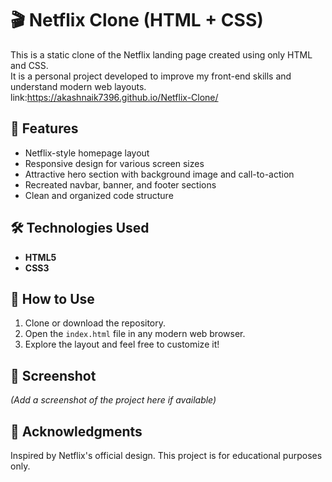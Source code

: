 # 🎬 Netflix Clone (HTML + CSS)

This is a static clone of the Netflix landing page created using only HTML and CSS.  
It is a personal project developed to improve my front-end skills and understand modern web layouts.
link:https://akashnaik7396.github.io/Netflix-Clone/

## 📌 Features

- Netflix-style homepage layout
- Responsive design for various screen sizes
- Attractive hero section with background image and call-to-action
- Recreated navbar, banner, and footer sections
- Clean and organized code structure

## 🛠 Technologies Used

- **HTML5**
- **CSS3**

## 📂 How to Use

1. Clone or download the repository.
2. Open the `index.html` file in any modern web browser.
3. Explore the layout and feel free to customize it!

## 📸 Screenshot

*(Add a screenshot of the project here if available)*

## 🙌 Acknowledgments

Inspired by Netflix's official design. This project is for educational purposes only.

